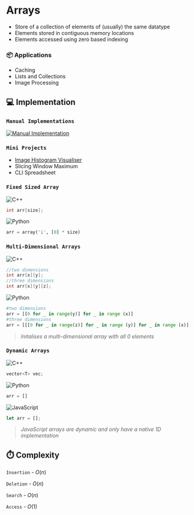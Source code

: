 # Arrays
- Store of a collection of elements of (usually) the same datatype
- Elements stored in contiguous memory locations
- Elements accessed using zero based indexing
  
### 📦 Applications
- Caching
- Lists and Collections
- Image Processing

## 💻 Implementation
### `Manual Implementations`
[![Manual Implementation](https://skillicons.dev/icons?i=cpp)](https://github.com/daliamadur/DSA/blob/main/Arrays/Dynamic_Array.md)

### `Mini Projects`
- [Image Histogram Visualiser](https://github.com/daliamadur/DSA/blob/main/Arrays/Projects/image_histogram_visualiser.py)
- Slicing Window Maximum
- CLI Spreadsheet

### `Fixed Sized Array`

![C++](https://img.shields.io/badge/c++-%2300599C.svg?style=plastic&logo=c%2B%2B&logoColor=white)
```cpp
int arr[size];
```

![Python](https://img.shields.io/badge/python-3670A0?style=plastic&logo=python&logoColor=white) 

```python
arr = array('i', [0] * size)
```

### `Multi-Dimensional Arrays`

![C++](https://img.shields.io/badge/c++-%2300599C.svg?style=plastic&logo=c%2B%2B&logoColor=white)

```cpp
//two dimensions
int arr[x][y];
//three dimensions
int arr[x][y][z];
```

![Python](https://img.shields.io/badge/python-3670A0?style=plastic&logo=python&logoColor=white) 

```python
#two dimensions
arr = [[0 for _ in range(y)] for _ in range (x)]
#three dimensions
arr = [[[0 for _ in range(z)] for _ in range (y)] for _ in range (x)]
```
> _Initalises a multi-dimensional array with all 0 elements_
### `Dynamic Arrays`

![C++](https://img.shields.io/badge/c++-%2300599C.svg?style=plastic&logo=c%2B%2B&logoColor=white)

```cpp
vector<T> vec;
```

![Python](https://img.shields.io/badge/python-3670A0?style=plastic&logo=python&logoColor=white) 

```python
arr = []
```

![JavaScript](https://img.shields.io/badge/JavaScript-F7DF1E?style=plastic&logo=javascript&logoColor=000)

```jsx
let arr = [];
```
> _JavaScript arrays are dynamic and only have a native 1D implementation_

## ⏱️ Complexity

`Insertion` - $O(n)$

`Deletion` - $O(n)$

`Search` - $O(n)$

`Access` - $O(1)$
